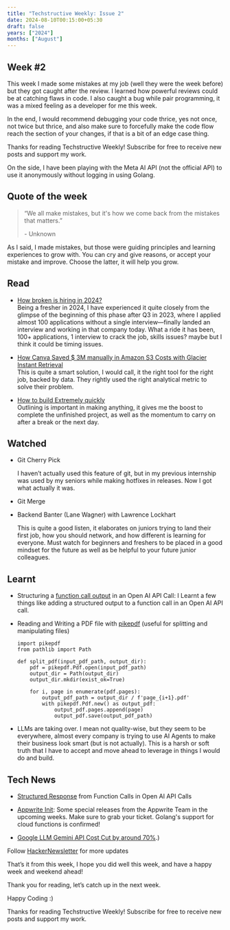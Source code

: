 ```yaml
---
title: "Techstructive Weekly: Issue 2"
date: 2024-08-10T00:15:00+05:30
draft: false
years: ["2024"]
months: ["August"]
---
```


Week #2
-------

This week I made some mistakes at my job (well they were the week before) but they got caught after the review. I learned how powerful reviews could be at catching flaws in code. I also caught a bug while pair programming, it was a mixed feeling as a developer for me this week.

In the end, I would recommend debugging your code thrice, yes not once, not twice but thrice, and also make sure to forcefully make the code flow reach the section of your changes, if that is a bit of an edge case thing.

Thanks for reading Techstructive Weekly! Subscribe for free to receive new posts and support my work.

On the side, I have been playing with the Meta AI API (not the official API) to use it anonymously without logging in using Golang.

Quote of the week
-----------------

> “We all make mistakes, but it's how we come back from the mistakes that matters.”
> 
> \- Unknown

As I said, I made mistakes, but those were guiding principles and learning experiences to grow with. You can cry and give reasons, or accept your mistake and improve. Choose the latter, it will help you grow.

Read
----

*   [How broken is hiring in 2024?](https://cropp.blog/2024/08/job-searching-in-2024-is-horribly-broken?ref=dailydev)  
    Being a fresher in 2024, I have experienced it quite closely from the glimpse of the beginning of this phase after Q3 in 2023, where I applied almost 100 applications without a single interview—finally landed an interview and working in that company today. What a ride it has been, 100+ applications, 1 interview to crack the job, skills issues? maybe but I think it could be timing issues.
    
*   [How Canva Saved $ 3M manually in Amazon S3 Costs with Glacier Instant Retrieval](https://aws.amazon.com/blogs/storage/how-canva-saves-over-3-million-annually-in-amazon-s3-costs/)  
    This is quite a smart solution, I would call, it the right tool for the right job, backed by data. They rightly used the right analytical metric to solve their problem.
    
*   [How to build Extremely quickly](https://learnhowtolearn.org/how-to-build-extremely-quickly/?ref=dailydev)  
    Outlining is important in making anything, it gives me the boost to complete the unfinished project, as well as the momentum to carry on after a break or the next day.
    

Watched
-------

*   Git Cherry Pick
    
    I haven’t actually used this feature of git, but in my previous internship was used by my seniors while making hotfixes in releases. Now I got what actually it was.
    
*   Git Merge
    
*   Backend Banter (Lane Wagner) with Lawrence Lockhart
    
    This is quite a good listen, it elaborates on juniors trying to land their first job, how you should network, and how different is learning for everyone. Must watch for beginners and freshers to be placed in a good mindset for the future as well as be helpful to your future junior colleagues.
    

Learnt
------

*   Structuring a [function call output](https://platform.openai.com/docs/guides/function-calling) in an Open AI API Call: I Learnt a few things like adding a structured output to a function call in an Open AI API call.
    
*   Reading and Writing a PDF file with [pikepdf](https://pikepdf.readthedocs.io/en/latest/) (useful for splitting and manipulating files)
    
        import pikepdf
        from pathlib import Path
        
        def split_pdf(input_pdf_path, output_dir):
            pdf = pikepdf.Pdf.open(input_pdf_path)
            output_dir = Path(output_dir)
            output_dir.mkdir(exist_ok=True)
            
            for i, page in enumerate(pdf.pages):
                output_pdf_path = output_dir / f'page_{i+1}.pdf'
                with pikepdf.Pdf.new() as output_pdf:
                    output_pdf.pages.append(page)
                    output_pdf.save(output_pdf_path)
        
    
*   LLMs are taking over. I mean not quality-wise, but they seem to be everywhere, almost every company is trying to use AI Agents to make their business look smart (but is not actually). This is a harsh or soft truth that I have to accept and move ahead to leverage in things I would do and build.
    

Tech News
---------

*   [Structured Response](https://platform.openai.com/docs/guides/structured-outputs) from Function Calls in Open AI API Calls
    
*   [Appwrite Init](https://appwrite.io/init): Some special releases from the Appwrite Team in the upcoming weeks. Make sure to grab your ticket. Golang's support for cloud functions is confirmed!
    
*   [Google LLM Gemini API Cost Cut by around 70%](https://developers.googleblog.com/en/gemini-15-flash-updates-google-ai-studio-gemini-api/#:~:text=Gemini%201.5%20Flash%20price%20decrease&text=To%20make%20this%20model%20even,tier%20as%20well%20as%20caching).)
    

Follow [HackerNewsletter](https://mailchi.mp/hackernewsletter/711?e=ed0f2c4e4f) for more updates

That’s it from this week, I hope you did well this week, and have a happy week and weekend ahead!

Thank you for reading, let’s catch up in the next week.

Happy Coding :)

Thanks for reading Techstructive Weekly! Subscribe for free to receive new posts and support my work.

